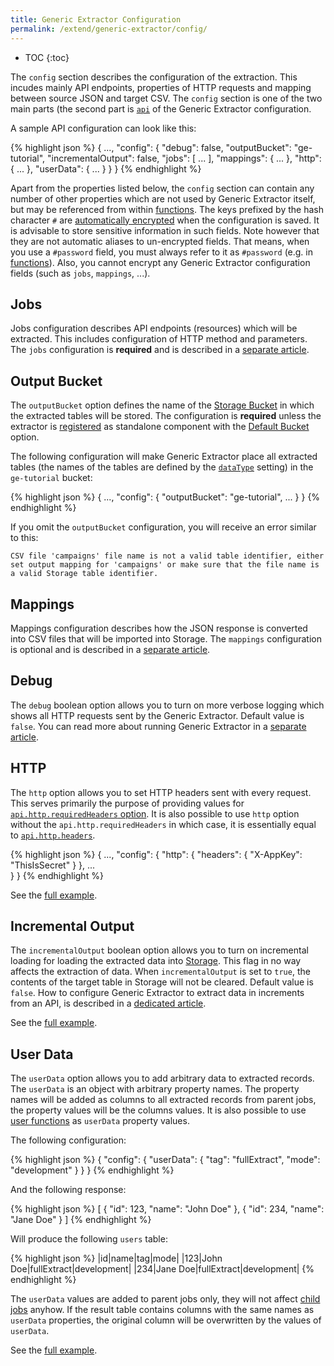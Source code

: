 ```yaml
---
title: Generic Extractor Configuration
permalink: /extend/generic-extractor/config/
---
```


* TOC
{:toc}

The `config` section describes the configuration of the extraction. This incudes mainly 
API endpoints, properties of HTTP requests and mapping between source JSON and target CSV.
The `config` section is one of the two main parts 
(the second part is [`api`](/extend/generic-extractor/api/) of the Generic Extractor configuration.

A sample API configuration can look like this:

{% highlight json %}
{
    ...,
    "config": {
        "debug": false,
        "outputBucket": "ge-tutorial",
        "incrementalOutput": false,
        "jobs": [
            ...
        ],
        "mappings": {
            ...
        },
        "http": {
            ...
        },
        "userData": {
            ...
        }
    }
}
{% endhighlight %}

Apart from the properties listed below, the `config` section can contain any number of
other properties which are not used by Generic Extractor itself, but may be referenced
from within [functions](/extend/generic-extractor/functions/). The keys prefixed by
the hash character `#` are [automatically encrypted](/overview/encryption/) when the configuration is
saved. It is advisable to store sensitive information in such fields. Note however that they 
are not automatic aliases to un-encrypted fields. That means, when you use a `#password` field, you 
must always refer to it as `#password` (e.g. in [functions](/extend/generic-extractor/functions)).
Also, you cannot encrypt any Generic Extractor configuration fields (such as `jobs`, `mappings`, ...).

## Jobs
Jobs configuration describes API endpoints (resources) which will be extracted. This
includes configuration of HTTP method and parameters. The `jobs` configuration is 
**required** and is described in a [separate article](/extend/generic-extractor/config/jobs/).

## Output Bucket
The `outputBucket` option defines the name of the [Storage Bucket](https://help.keboola.com/storage/buckets/) 
in which the extracted tables will be stored. The configuration is **required** unless
the extractor is [registered](todo) as standalone component with the 
[Default Bucket](/extend/common-interface/folders/#default-bucket) option.

The following configuration will make Generic Extractor place all extracted tables 
(the names of the tables are defined by the [`dataType`](/extend/generic-extractor/jobs/#dataType) setting) 
in the `ge-tutorial` bucket:

{% highlight json %}
{
    ...,
    "config": {
        "outputBucket": "ge-tutorial",
        ...
    }
}
{% endhighlight %}

If you omit the `outputBucket` configuration, you will receive an error similar to this:

    CSV file 'campaigns' file name is not a valid table identifier, either set output mapping for 'campaigns' or make sure that the file name is a valid Storage table identifier.

## Mappings
Mappings configuration describes how the JSON response is converted into 
CSV files that will be imported into Storage. The `mappings` configuration is optional and 
is described in a [separate article](/extend/generic-extractor/config/mappings/).

## Debug
The `debug` boolean option allows you to turn on more verbose logging which shows 
all HTTP requests sent by the Generic Extractor. Default value is `false`.
You can read more about running Generic Extractor in a 
[separate article](/extend/generic-extractor/running/).

## HTTP
The `http` option allows you to set HTTP headers sent with every request. This
serves primarily the purpose of providing values for 
[`api.http.requiredHeaders` option](/extend/generic-extractor/api/#required-headers).
It is also possible to use `http` option without the `api.http.requiredHeaders` in 
which case, it is essentially equal to [`api.http.headers`](/extend/generic-extractor/api/#default-headers).

{% highlight json %}
{
    ...,
    "config": {
        "http": {
            "headers": {
                "X-AppKey": "ThisIsSecret"
            }
        },
        ...        
    }
}
{% endhighlight %}

See the [full example](todo:074-http-headers).

## Incremental Output
The `incrementalOutput` boolean option allows you to turn on incremental loading for loading 
the extracted data into [Storage](http://help.keboola.com/storage/). This flag in no way affects
the extraction of data. When `incrementalOutput` is set to `true`, the contents of the target 
table in Storage will not be cleared. Default value is `false`. How to configure
Generic Extractor to extract data in increments from an API, is described in a 
[dedicated article](/extend/generic-extractor/incremental/).

See the [full example](todo:075-incremental-output).

## User Data
The `userData` option allows you to add arbitrary data to extracted records. 
The `userData` is an object with arbitrary property names. The property names will be added as columns to all 
extracted records from parent jobs, the property values will be the columns values. It is also possible to 
use [user functions](/extend/generic-extractor/user-functions/) as `userData` property values.

The following configuration:

{% highlight json %}
{
    "config": {
        "userData": {
            "tag": "fullExtract",
            "mode": "development"
        }
    }
}
{% endhighlight %}

And the following response:

{% highlight json %}
[
    {
        "id": 123,
        "name": "John Doe"
    },
    {
        "id": 234,
        "name": "Jane Doe"
    }
]
{% endhighlight %}

Will produce the following `users` table:

{% highlight json %}
|id|name|tag|mode|
|123|John Doe|fullExtract|development|
|234|Jane Doe|fullExtract|development|
{% endhighlight %}

The `userData` values are added to parent jobs only, they will not affect 
[child jobs](/extend/generic-extractor/config/jobs/children) anyhow. If the result table contains
columns with the same names as `userData` properties, the original column will be overwritten 
by the values of `userData`.

See the [full example](todo:076-user-data).
